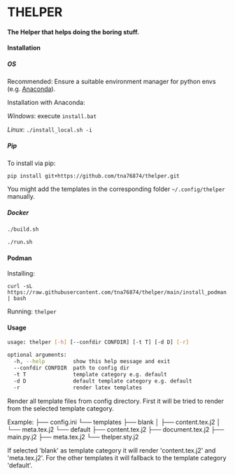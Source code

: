 # THELPER

#### The Helper that helps doing the boring stuff.

#### Installation

##### OS

Recommended: Ensure a suitable environment manager for python envs (e.g.  [Anaconda](https://www.anaconda.com/products/individual)).

Installation with Anaconda:

*Windows*: execute `install.bat`

*Linux*: `./install_local.sh -i`

##### Pip

To install via pip:

```
pip install git+https://github.com/tna76874/thelper.git
```

You might add the templates in the corresponding folder `~/.config/thelper` manually.

##### Docker

```bash
./build.sh

./run.sh
```

#### Podman

Installing:

```
curl -sL https://raw.githubusercontent.com/tna76874/thelper/main/install_podman.sh | bash
```

Running: `thelper`

#### Usage

```bash
usage: thelper [-h] [--confdir CONFDIR] [-t T] [-d D] [-r]

optional arguments:
  -h, --help         show this help message and exit
  --confdir CONFDIR  path to config dir
  -t T               template category e.g. default
  -d D               default template category e.g. default
  -r                 render latex templates
```

Render all template files from config directory.
First it will be tried to render from the selected template category.

Example:
├── config.ini
└── templates
├── blank
│   ├── content.tex.j2
│   └── meta.tex.j2
└── default
├── content.tex.j2
├── document.tex.j2
├── main.py.j2
├── meta.tex.j2
└── thelper.sty.j2

If selected 'blank' as template category it will render 'content.tex.j2'
and 'meta.tex.j2'. For the other templates it will fallback to the
template category 'default'.
